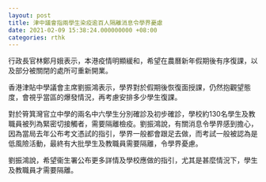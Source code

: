 ```yaml
---
layout: post
title: 津中議會指兩學生染疫逾百人隔離消息令學界憂慮
date: 2021-02-09 15:38:24.000000000 +08:00
categories: rthk
---
```


行政長官林鄭月娥表示，本港疫情明顯緩和，希望在農曆新年假期後有序復課，以及部分被關閉的處所可重新開業。

香港津貼中學議會主席劉振鴻表示，學界對於假期後恢復面授課，仍然抱觀望態度，會視乎當區的爆發情況，再考慮安排多少學生復課。

對於筲箕灣官立中學的兩名中六學生分別確診及初步確診，學校約130名學生及教職員被列為緊密切接觸者，需要隔離檢疫。劉振鴻說，有關消息令學界感到擔心，因為當局去年公布考文憑試的指引，學界一般都會跟足去做，而考試一般被認為是低風險活動，最終有大批學生及教職員需要隔離，令學界憂慮。

劉振鴻說，希望衞生署公布更多詳情及學校應做的指引，尤其是甚麼情況下，學生及教職員才需要隔離。
